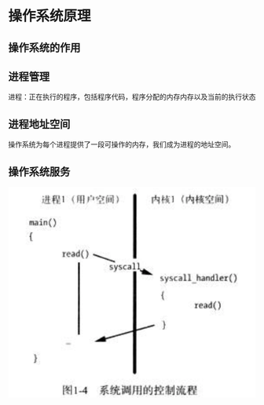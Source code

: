 # 操作系统原理

## 操作系统的作用

## 进程管理

进程：正在执行的程序，包括程序代码，程序分配的内存内存以及当前的执行状态

## 进程地址空间

操作系统为每个进程提供了一段可操作的内存，我们成为进程的地址空间。

## 操作系统服务

![syscall](./images/syscall.png)